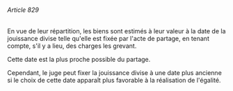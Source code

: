 ###### Article 829

En vue de leur répartition, les biens sont estimés à leur valeur à la date de la jouissance divise telle qu'elle est fixée par l'acte de partage, en tenant compte, s'il y a lieu, des charges les grevant.

Cette date est la plus proche possible du partage.

Cependant, le juge peut fixer la jouissance divise à une date plus ancienne si le choix de cette date apparaît plus favorable à la réalisation de l'égalité.


